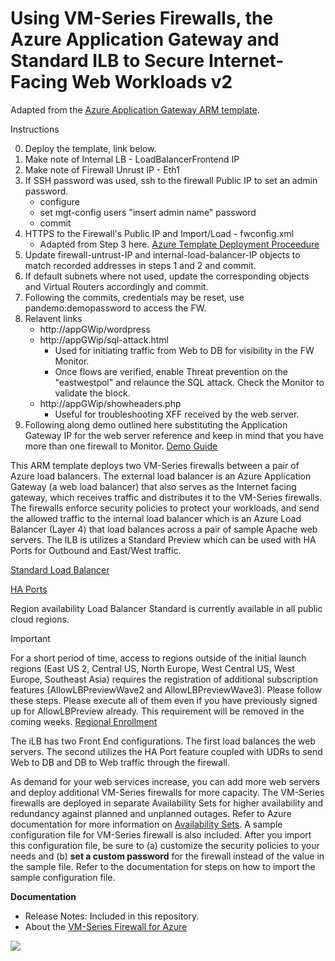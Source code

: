 # Using VM-Series Firewalls, the Azure Application Gateway and Standard ILB to Secure Internet-Facing Web Workloads v2

Adapted from the [Azure Application Gateway ARM template](https://github.com/PaloAltoNetworks/azure-applicationgateway).

Instructions

0. Deploy the template, link below.
1. Make note of Internal LB - LoadBalancerFrontend IP
2. Make note of Firewall Unrust IP - Eth1
3. If SSH password was used, ssh to the firewall Public IP to set an admin password.
	* configure
	* set mgt-config users "insert admin name" password
	* commit
4. HTTPS to the Firewall's Public IP and Import/Load - fwconfig.xml
	* Adapted from Step 3 here. [Azure Template Deployment Proceedure](https://www.paloaltonetworks.com/documentation/71/virtualization/virtualization/set-up-the-vm-series-firewall-in-azure/start-using-the-vm-series-azure-application-gateway-template#_37860)
5. Update firewall-untrust-IP and internal-load-balancer-IP objects to match recorded addresses in steps 1 and 2 and commit.
6. If default subnets where not used, update the corresponding objects and Virtual Routers accordingly and commit.
7. Following the commits, credentials may be reset, use pandemo:demopassword to access the FW.
8. Relavent links
	* http://appGWip/wordpress
	* http://appGWip/sql-attack.html
		* Used for initiating traffic from Web to DB for visibility in the FW Monitor.
		* Once flows are verified, enable Threat prevention on the "eastwestpol" and relaunce the SQL attack.  Check the Monitor to validate the block.
	* http://appGWip/showheaders.php
		* Useful for troubleshooting XFF received by the web server.
9. Following along demo outlined here substituting the Application Gateway IP for the web server reference and keep in mind that you have more than one firewall to Monitor.
[Demo Guide](https://github.com/PaloAltoNetworks/azure/blob/master/two-tier-sample/Azure_ARM_template_deployment_guide.pdf)

This ARM template deploys two VM-Series firewalls between a pair of Azure load balancers. The external load balancer is an Azure Application Gateway (a web load balancer) that also serves as the Internet facing gateway, which  receives traffic and distributes it to the VM-Series firewalls. The firewalls enforce security policies to protect your workloads, and send the allowed traffic to the internal load balancer which is an Azure Load Balancer (Layer 4) that load balances across a pair of sample Apache web servers.  The ILB is utilizes a Standard Preview which can be used with HA Ports for Outbound and East/West traffic.

[Standard Load Balancer](https://docs.microsoft.com/en-us/azure/load-balancer/load-balancer-standard-overview)

[HA Ports](https://docs.microsoft.com/en-us/azure/load-balancer/load-balancer-ha-ports-overview)

Region availability
Load Balancer Standard is currently available in all public cloud regions.

Important

For a short period of time, access to regions outside of the initial launch regions (East US 2, Central US, North Europe, West Central US, West Europe, Southeast Asia) requires the registration of additional subscription features (AllowLBPreviewWave2 and AllowLBPreviewWave3). Please follow these steps. Please execute all of them even if you have previously signed up for AllowLBPreview already. This requirement will be removed in the coming weeks.
[Regional Enrollment](https://docs.microsoft.com/en-us/azure/load-balancer/load-balancer-standard-overview#additionalpreviewregions)

The iLB has two Front End configurations.  The first load balances the web servers.  The second utilizes the HA Port feature coupled with UDRs to send Web to DB and DB to Web traffic through the firewall.

As demand for your web services increase, you can add more web servers and deploy additional VM-Series firewalls for more capacity. The VM-Series firewalls are deployed in separate Availability Sets for higher availability and redundancy against planned and unplanned outages. Refer to Azure documentation for more information on [Availability Sets](https://docs.microsoft.com/en-us/azure/virtual-machines/virtual-machines-linux-manage-availability). A sample configuration file for VM-Series firewall is also included. After you import this configuration file, be sure to (a) customize the security policies to your needs and (b) <b>set a custom password</b> for the firewall instead of the value in the sample file. Refer to the documentation for steps on how to import the sample configuration file. 

**Documentation**
* Release Notes: Included in this repository.
* About the [VM-Series Firewall for Azure](https://azure.paloaltonetworks.com)

[<img src="http://azuredeploy.net/deploybutton.png"/>](https://portal.azure.com/#create/Microsoft.Template/uri/https%3A%2F%2Fraw.githubusercontent.com%2Fjasonmeurer%2Fazure-appgw-stdv2%2Fmaster%2Fazuredeploy.json)
